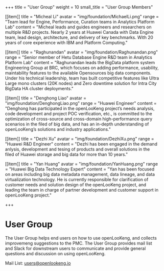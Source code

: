 +++
title = "User Group"
weight = 10
small_title = "User Group Members"

[[item]]
    title = "Micheal Li"
    avatar = "img/foundation/MichaelLi.png"
    range = "Team lead for Engine, Performance, Curation teams in Analytics Platform Lab"
    content = "Micheal leads and guides engineers and researchers on multiple R&D projects. Nearly 2 years at Huawei Canada with Data Engine team, lead design, architecture, and delivery of key benchmarks. With 20 years of core experience with IBM and Platform Computing."

[[item]]
    title = "Raghunandan"
    avatar = "img/foundation/Raghunandan.png"
    range = "Senior member of Hetu Database Engine R&D team in Analytics Platform Lab"
    content = "Raghunandan leads the BigData platform system Engineering Group at BRC, which focuses on adding performance, usability, maintability features to the available Opensources big data components. Under his technical leadership, team has built competitive features like Ultra Large mono clusters (20K nodes) and Zero downtime solution for Intra City BigData HA cluster deployments."

[[item]]
    title = "Denghong Liao"
    avatar = "img/foundation/DenghongLiao.png"
    range = "Huawei Engineer"
    content = "Denghong has participated in the openLooKeng project’s needs analysis, code development and project POC verification, etc., is committed to the optimization of cross-source and cross-domain high-performance query scenarios in the filed of big data, and has an in-depth understanding of openLooKeng’s solutions and industry applications."

[[item]]
    title = "Dezhi Xu"
    avatar = "img/foundation/DezhiXu.png"
    range = "Huawei R&D Engineer"
    content = "Dezhi has been engaged in the demand anlysis, development and tesing of products and overall solutions in the filed of Huawei storage and big data for more than 10 years."

[[item]]
    title = "Yan Huang"
    avatar = "img/foundation/YanHuang.png"
    range = "Huawei Big Data Technology Expert"
    content = "Yan has been focused on areas including big data metadata management, data lineage, and data virtualization technology. He is currently responsible for clarification of customer needs and solution design of the openLooKeng project, and leading the team in charge of partner development and customer support in openLooKeng project."






+++


# User Group 


The User Group helps end users on how to use openLooKeng, and collects improvemeng suggestions to the PMC. The User Group provides mail list and Slack for downstream users to communicate and provide general questions and discussion on using openLooKeng.

Mail List: users@openlookeng.io

